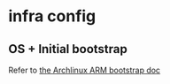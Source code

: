 infra config
============

## OS + Initial bootstrap

Refer to [the Archlinux ARM bootstrap doc](../shared/archlinuxarm.md)

